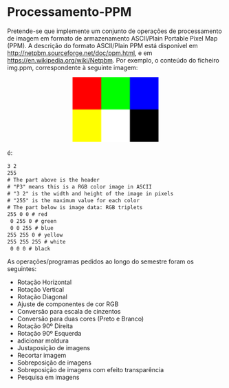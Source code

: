 # Processamento-PPM

Pretende-se que implemente um conjunto de operações de processamento de imagem em formato de
armazenamento ASCII/Plain Portable Pixel Map (PPM).
A descrição do formato ASCII/Plain PPM está disponível em http://netpbm.sourceforge.net/doc/ppm.html,
e em https://en.wikipedia.org/wiki/Netpbm.
Por exemplo, o conteúdo do ficheiro img.ppm, correspondente à seguinte imagem:

<p align="center">
  <img src="./img.png" width="200" height="150" />
</p>




é:

```P3
3 2
255
# The part above is the header
# "P3" means this is a RGB color image in ASCII
# "3 2" is the width and height of the image in pixels
# "255" is the maximum value for each color
# The part below is image data: RGB triplets
255 0 0 # red
 0 255 0 # green
 0 0 255 # blue
255 255 0 # yellow
255 255 255 # white
 0 0 0 # black
 ```
As operações/programas pedidos ao longo do semestre foram os seguintes:
* Rotação Horizontal
* Rotação Vertical
* Rotação Diagonal
* Ajuste de componentes de cor RGB
* Conversão para escala de cinzentos
* Conversão para duas cores (Preto e Branco)
* Rotação 90º Direita
* Rotação 90º Esquerda
* adicionar moldura
* Justaposição de imagens
* Recortar imagem
* Sobreposição de imagens
* Sobreposição de imagens com efeito transparência
* Pesquisa em imagens

 
